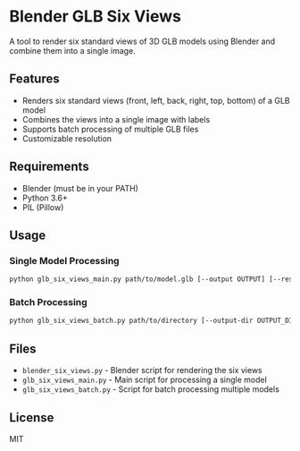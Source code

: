 # Blender GLB Six Views

A tool to render six standard views of 3D GLB models using Blender and combine them into a single image.

## Features

- Renders six standard views (front, left, back, right, top, bottom) of a GLB model
- Combines the views into a single image with labels
- Supports batch processing of multiple GLB files
- Customizable resolution

## Requirements

- Blender (must be in your PATH)
- Python 3.6+
- PIL (Pillow)

## Usage

### Single Model Processing

```bash
python glb_six_views_main.py path/to/model.glb [--output OUTPUT] [--resolution RESOLUTION] [--keep-temp]
```

### Batch Processing

```bash
python glb_six_views_batch.py path/to/directory [--output-dir OUTPUT_DIR] [--resolution RESOLUTION] [--keep-temp]
```

## Files

- `blender_six_views.py` - Blender script for rendering the six views
- `glb_six_views_main.py` - Main script for processing a single model
- `glb_six_views_batch.py` - Script for batch processing multiple models

## License

MIT
